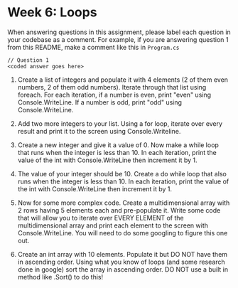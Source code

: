 # Week 6: Loops
When answering questions in this assignment, please label each question in your codebase as a comment.  For example, if you are answering question 1 from this README, make a comment like this in `Program.cs`
```
// Question 1
<coded answer goes here>
```

1. Create a list of integers and populate it with 4 elements (2 of them even numbers, 2 of them odd numbers).  Iterate through that list using foreach.  For each iteration, if a number is even, print "even" using Console.WriteLine.  If a number is odd, print "odd" using Console.WriteLine.

1. Add two more integers to your list.  Using a for loop, iterate over every result and print it to the screen using Console.Writeline.

1. Create a new integer and give it a value of 0.  Now make a while loop that runs when the integer is less than 10.  In each iteration, print the value of the int with Console.WriteLine then increment it by 1.

1. The value of your integer should be 10.  Create a do while loop that also runs when the integer is less than 10.   In each iteration, print the value of the int with Console.WriteLine then increment it by 1.

1. Now for some more complex code.  Create a multidimensional array with 2 rows having 5 elements each and pre-populate it.  Write some code that will allow you to iterate over EVERY ELEMENT of the multidimensional array and print each element to the screen with Console.WriteLine.  You will need to do some googling to figure this one out.

1. Create an int array with 10 elements.  Populate it but DO NOT have them in ascending order. Using what you know of loops (and some research done in google) sort the array in ascending order.  DO NOT use a built in method like .Sort() to do this!
